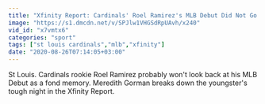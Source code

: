 ```yaml
---
title: "Xfinity Report: Cardinals' Roel Ramirez's MLB Debut Did Not Go As Planned"
image: "https://s1.dmcdn.net/v/SPJlw1VHGSdRpUAvh/x240"
vid_id: "x7vmtx6"
categories: "sport"
tags: ["st louis cardinals","mlb","xfinity"]
date: "2020-08-26T07:14:05+03:00"
---
```

St Louis. Cardinals rookie Roel Ramirez probably won't look back at his MLB Debut as a fond memory. Meredith Gorman breaks down the youngster's tough night in the Xfinity Report.   <br>

